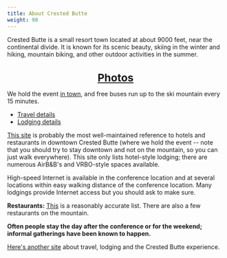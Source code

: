 ```yaml
---
title: About Crested Butte
weight: 90
---
```


Crested Butte is a small resort town located at about 9000 feet, near the
continental divide. It is known for its scenic beauty, skiing in the winter and
hiking, mountain biking, and other outdoor activities in the summer.<br/><br/>

<div style="text-align:center;font-size:175%;font-weight:bold">
<a href="https://photos.app.goo.gl/d3a4TfH1sHSH2vfu8" target="_blank">Photos</a>
</div>

We hold the event [in town](/venue), and free buses run up to the ski mountain
every 15 minutes.

- [Travel details](/travel)
- [Lodging details](/lodging)

[This site](http://www.downtowncrestedbutte.com/) is probably the most
well-maintained reference to hotels and restaurants in downtown Crested Butte
(where we hold the event -- note that you should try to stay downtown and not on
the mountain, so you can just walk everywhere). This site only lists hotel-style
lodging; there are numerous AirB&B's and VRBO-style spaces available.

High-speed Internet is available in the conference location and at
several locations within easy walking distance of the conference
location. Many lodgings provide Internet access but you should ask to
make sure.

**Restaurants:**
[This](http://www.downtowncrestedbutte.com/restaurants-in-crested-butte/)
is a reasonably accurate list. There are also a few restaurants on the
mountain.

**Often people stay the day after the conference or for the weekend;
informal gatherings have been known to happen.**

[Here's another site](http://travelcrestedbutte.com/) about travel,
lodging and the Crested Butte experience.

